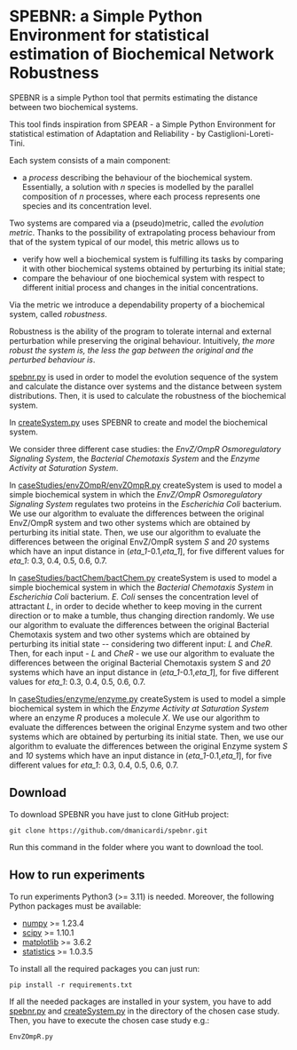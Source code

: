 # SPEBNR: a Simple Python Environment for statistical estimation of Biochemical Network Robustness

SPEBNR is a simple Python tool that permits estimating the distance between two biochemical systems. 

This tool finds inspiration from SPEAR - a Simple Python Environment for statistical estimation of Adaptation and Reliability - by Castiglioni-Loreti-Tini.

Each system consists of a main component: 
  * a *process* describing the behaviour of the biochemical system. Essentially, a solution with *n* species is modelled by the parallel composition of *n* processes, where each process represents one species and its concentration level.

Two systems are compared via a (pseudo)metric, called the *evolution metric*. Thanks to the possibility of extrapolating process behaviour from that of the system typical of our model, this metric allows us to
  * verify how well a biochemical system is fulfilling its tasks by comparing it with other biochemical systems obtained by perturbing its initial state;
  * compare the behaviour of one biochemical system with respect to different initial process and changes in the initial concentrations.

Via the metric we introduce a dependability property of a biochemical system, called *robustness*.

Robustness is the ability of the program to tolerate internal and external perturbation while preserving the original behaviour. Intuitively, *the more robust the system is, the less the gap between the original and the perturbed behaviour is*.

[spebnr.py](./spebnr.py) is used in order to model the evolution sequence of the system and calculate the distance over systems and the distance between system distributions. Then, it is used to calculate the robustness of the biochemical system.

In [createSystem.py](./createSystem.py) uses SPEBNR to create and model the biochemical system.

We consider three different case studies: the *EnvZ/OmpR Osmoregulatory Signaling System*, the *Bacterial Chemotaxis System* and the *Enzyme Activity at Saturation System*.

In [caseStudies/envZOmpR/envZOmpR.py](./caseStudies/envZOmpR/envZOmpR.py) createSystem is used to model a simple biochemical system in which the *EnvZ/OmpR Osmoregulatory Signaling System* regulates two proteins in the *Escherichia Coli* bacterium. We use our algorithm to evaluate the differences between the original EnvZ/OmpR system and two other systems which are obtained by perturbing its initial state. Then, we use our algorithm to evaluate the differences between the original EnvZ/OmpR system *S* and *20* systems which have an input distance in (*eta_1*-0.1,*eta_1*], for five different values for *eta_1*: 0.3, 0.4, 0.5, 0.6, 0.7.

In [caseStudies/bactChem/bactChem.py](./caseStudies/bactChem/bactChem.py) createSystem is used to model a simple biochemical system in which the *Bacterial Chemotaxis System* in *Escherichia Coli* bacterium. *E. Coli* senses the concentration level of attractant *L*, in order to decide whether to keep moving in the current direction or to make a tumble, thus changing direction randomly. We use our algorithm to evaluate the differences between the original Bacterial Chemotaxis system and two other systems which are obtained by perturbing its initial state -- considering two different input: *L* and *CheR*. Then, for each input - *L* and *CheR* - we use our algorithm to evaluate the differences between the original Bacterial Chemotaxis system *S* and *20* systems which have an input distance in (*eta_1*-0.1,*eta_1*], for five different values for *eta_1*: 0.3, 0.4, 0.5, 0.6, 0.7.

In [caseStudies/enzyme/enzyme.py](./caseStudies/enzyme/enzyme.py) createSystem is used to model a simple biochemical system in which the *Enzyme Activity at Saturation System* where an enzyme *R* produces a molecule *X*. We use our algorithm to evaluate the differences between the original Enzyme system and two other systems which are obtained by perturbing its initial state. Then, we use our algorithm to evaluate the differences between the original Enzyme system *S* and *10* systems which have an input distance in (*eta_1*-0.1,*eta_1*], for five different values for *eta_1*: 0.3, 0.4, 0.5, 0.6, 0.7.

## Download 

To download SPEBNR you have just to clone GitHub project:

```
git clone https://github.com/dmanicardi/spebnr.git
```

Run this command in the folder where you want to download the tool.

## How to run experiments

To run experiments Python3 (>= 3.11) is needed. Moreover, the following Python packages must be available:
  * [numpy](https://numpy.org) >= 1.23.4
  * [scipy](https://scipy.org/) >= 1.10.1
  * [matplotlib](https://matplotlib.org) >= 3.6.2
  * [statistics](https://github.com/digitalemagine/py-statistics) >= 1.0.3.5
  
To install all the required packages you can just run:

```
pip install -r requirements.txt
```

If all the needed packages are installed in your system, you have to add [spebnr.py](./spebnr.py) and [createSystem.py](./createSystem.py) in the directory of the chosen case study. Then, you have to execute the chosen case study e.g.:

```
EnvZOmpR.py
```
